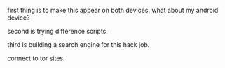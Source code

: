first thing is to make this appear on both devices. what about my android device?

second is trying difference scripts.

third is building a search engine for this hack job.

connect to tor sites.
